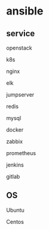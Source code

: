 # ansible

## service
openstack

k8s

nginx

elk

jumpserver

redis

mysql

docker

zabbix

prometheus

jenkins

gitlab

## OS
Ubuntu

Centos
